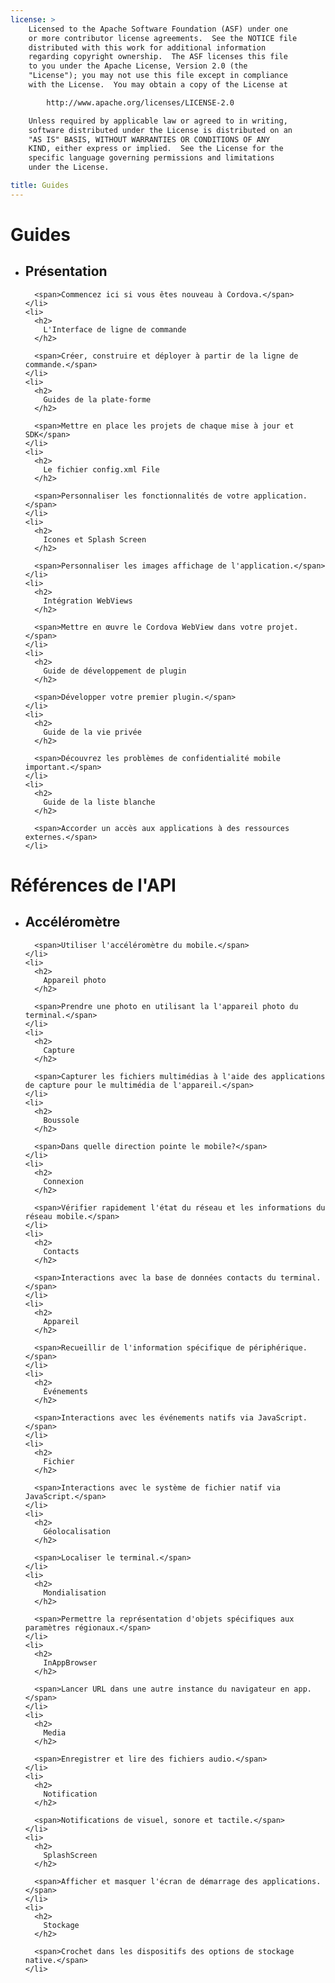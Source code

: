 ```yaml
---
license: >
    Licensed to the Apache Software Foundation (ASF) under one
    or more contributor license agreements.  See the NOTICE file
    distributed with this work for additional information
    regarding copyright ownership.  The ASF licenses this file
    to you under the Apache License, Version 2.0 (the
    "License"); you may not use this file except in compliance
    with the License.  You may obtain a copy of the License at

        http://www.apache.org/licenses/LICENSE-2.0

    Unless required by applicable law or agreed to in writing,
    software distributed under the License is distributed on an
    "AS IS" BASIS, WITHOUT WARRANTIES OR CONDITIONS OF ANY
    KIND, either express or implied.  See the License for the
    specific language governing permissions and limitations
    under the License.

title: Guides
---
```


<div id="home">
  <h1>
    Guides
  </h1>

  <ul>
    <li>
      <h2>
        Présentation
      </h2>

      <span>Commencez ici si vous êtes nouveau à Cordova.</span>
    </li>
    <li>
      <h2>
        L'Interface de ligne de commande
      </h2>

      <span>Créer, construire et déployer à partir de la ligne de commande.</span>
    </li>
    <li>
      <h2>
        Guides de la plate-forme
      </h2>

      <span>Mettre en place les projets de chaque mise à jour et SDK</span>
    </li>
    <li>
      <h2>
        Le fichier config.xml File
      </h2>

      <span>Personnaliser les fonctionnalités de votre application.</span>
    </li>
    <li>
      <h2>
        Icones et Splash Screen
      </h2>

      <span>Personnaliser les images affichage de l'application.</span>
    </li>
    <li>
      <h2>
        Intégration WebViews
      </h2>

      <span>Mettre en œuvre le Cordova WebView dans votre projet.</span>
    </li>
    <li>
      <h2>
        Guide de développement de plugin
      </h2>

      <span>Développer votre premier plugin.</span>
    </li>
    <li>
      <h2>
        Guide de la vie privée
      </h2>

      <span>Découvrez les problèmes de confidentialité mobile important.</span>
    </li>
    <li>
      <h2>
        Guide de la liste blanche
      </h2>

      <span>Accorder un accès aux applications à des ressources externes.</span>
    </li>
  </ul>

  <h1>
    Références de l'API
  </h1>

  <ul>
    <li>
      <h2>
        Accéléromètre
      </h2>

      <span>Utiliser l'accéléromètre du mobile.</span>
    </li>
    <li>
      <h2>
        Appareil photo
      </h2>

      <span>Prendre une photo en utilisant la l'appareil photo du terminal.</span>
    </li>
    <li>
      <h2>
        Capture
      </h2>

      <span>Capturer les fichiers multimédias à l'aide des applications de capture pour le multimédia de l'appareil.</span>
    </li>
    <li>
      <h2>
        Boussole
      </h2>

      <span>Dans quelle direction pointe le mobile?</span>
    </li>
    <li>
      <h2>
        Connexion
      </h2>

      <span>Vérifier rapidement l'état du réseau et les informations du réseau mobile.</span>
    </li>
    <li>
      <h2>
        Contacts
      </h2>

      <span>Interactions avec la base de données contacts du terminal.</span>
    </li>
    <li>
      <h2>
        Appareil
      </h2>

      <span>Recueillir de l'information spécifique de périphérique.</span>
    </li>
    <li>
      <h2>
        Événements
      </h2>

      <span>Interactions avec les événements natifs via JavaScript.</span>
    </li>
    <li>
      <h2>
        Fichier
      </h2>

      <span>Interactions avec le système de fichier natif via JavaScript.</span>
    </li>
    <li>
      <h2>
        Géolocalisation
      </h2>

      <span>Localiser le terminal.</span>
    </li>
    <li>
      <h2>
        Mondialisation
      </h2>

      <span>Permettre la représentation d'objets spécifiques aux paramètres régionaux.</span>
    </li>
    <li>
      <h2>
        InAppBrowser
      </h2>

      <span>Lancer URL dans une autre instance du navigateur en app.</span>
    </li>
    <li>
      <h2>
        Media
      </h2>

      <span>Enregistrer et lire des fichiers audio.</span>
    </li>
    <li>
      <h2>
        Notification
      </h2>

      <span>Notifications de visuel, sonore et tactile.</span>
    </li>
    <li>
      <h2>
        SplashScreen
      </h2>

      <span>Afficher et masquer l'écran de démarrage des applications.</span>
    </li>
    <li>
      <h2>
        Stockage
      </h2>

      <span>Crochet dans les dispositifs des options de stockage native.</span>
    </li>
  </ul>
</div>
